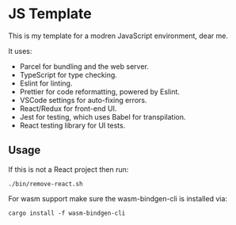 # JS Template

This is my template for a modren JavaScript environment, dear me.

It uses:
 * Parcel for bundling and the web server.
 * TypeScript for type checking.
 * Eslint for linting.
 * Prettier for code reformatting, powered by Eslint.
 * VSCode settings for auto-fixing errors.
 * React/Redux for front-end UI.
 * Jest for testing, which uses Babel for transpilation.
 * React testing library for UI tests.

## Usage

If this is not a React project then run:

```
./bin/remove-react.sh
```

For wasm support make sure the wasm-bindgen-cli is installed via:

```
cargo install -f wasm-bindgen-cli
```
